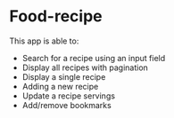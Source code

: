 # Food-recipe

This app is able to:

- Search for a recipe using an input field
- Display all recipes with pagination
- Display a single recipe
- Adding a new recipe
- Update a recipe servings
- Add/remove bookmarks
